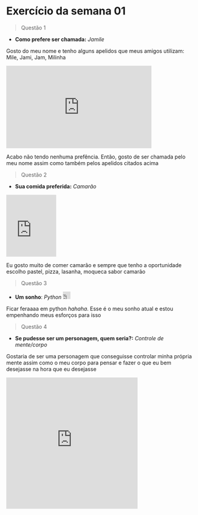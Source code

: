 # Exercício da semana 01
>Questão 1

* **Como prefere ser chamada:** *Jamile*

Gosto do meu nome e tenho alguns apelidos que meus amigos utilizam: Mile, Jami, Jam, Milinha

<iframe src="https://giphy.com/embed/3ohc10GA6j4XrLWzZK" width="387" height="220" style="" frameBorder="0" class="giphy-embed" allowFullScreen></iframe><p><a href="https://giphy.com/gifs/3ohc10GA6j4XrLWzZK"></a></p>

Acabo não tendo nenhuma prefência. Então, gosto de ser chamada pelo meu nome assim como também pelos apelidos citados acima
>Questão 2
* **Sua comida preferida:** *Camarão* 
<iframe src="https://giphy.com/embed/03IFIK0TDMcWxuAjUI" width="133" height="165" style="" frameBorder="0" class="giphy-embed" allowFullScreen></iframe><p><a href="https://giphy.com/gifs/devxart-academia-camarao-malhando-03IFIK0TDMcWxuAjUI"></a></p>

Eu gosto muito de comer camarão e sempre que tenho a oportunidade escolho pastel, pizza, lasanha, moqueca sabor camarão 


>Questão 3
* **Um sonho**: *Python*  <iframe src="https://giphy.com/embed/KAq5w47R9rmTuvWOWa" width="20" height="20" style="" frameBorder="0" class="giphy-embed" allowFullScreen></iframe><p><a href="https://giphy.com/gifs/devrock-python-django-edr-KAq5w47R9rmTuvWOWa"></a></p>

Ficar feraaaa em python *hahaha*. Esse é o meu sonho atual e estou empenhando meus esforços para isso


>Questão 4
* **Se pudesse ser um personagem, quem seria?:** *Controle de mente/corpo*

Gostaria de ser uma personagem que conseguisse controlar minha própria mente assim como o meu corpo para pensar e fazer o que eu bem desejasse na hora que eu desejasse

<iframe src="https://giphy.com/embed/l0COJ5gIPUN2vOj5u" width="350" height="350" style="" frameBorder="0" class="giphy-embed" allowFullScreen></iframe><p><a href="https://giphy.com/gifs/justin-space-meditation-zen-l0COJ5gIPUN2vOj5u"></a></p>
